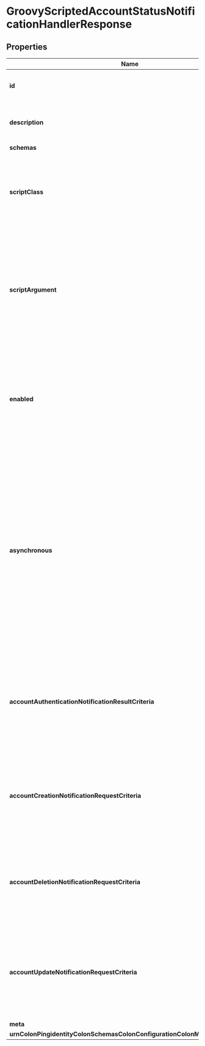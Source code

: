 

# GroovyScriptedAccountStatusNotificationHandlerResponse


## Properties

| Name | Type | Description | Notes |
|------------ | ------------- | ------------- | -------------|
|**id** | **String** | Name of the Account Status Notification Handler |  |
|**description** | **String** | A description for this Account Status Notification Handler |  [optional] |
|**schemas** | **List&lt;EnumgroovyScriptedAccountStatusNotificationHandlerSchemaUrn&gt;** |  |  |
|**scriptClass** | **String** | The fully-qualified name of the Groovy class providing the logic for the Groovy Scripted Account Status Notification Handler. |  |
|**scriptArgument** | **List&lt;String&gt;** | The set of arguments used to customize the behavior for the Scripted Account Status Notification Handler. Each configuration property should be given in the form &#39;name&#x3D;value&#39;. |  [optional] |
|**enabled** | **Boolean** | Indicates whether the Account Status Notification Handler is enabled. Only enabled handlers are invoked whenever a related event occurs in the server. |  |
|**asynchronous** | **Boolean** | Indicates whether the server should attempt to invoke this Account Status Notification Handler in a background thread so that any potentially-expensive processing (e.g., performing network communication to deliver a message) will not delay processing for the operation that triggered the notification. |  [optional] |
|**accountAuthenticationNotificationResultCriteria** | **String** | A result criteria object that identifies which successful bind operations should result in account authentication notifications for this handler. |  [optional] |
|**accountCreationNotificationRequestCriteria** | **String** | A request criteria object that identifies which add requests should result in account creation notifications for this handler. |  [optional] |
|**accountDeletionNotificationRequestCriteria** | **String** | A request criteria object that identifies which delete requests should result in account deletion notifications for this handler. |  [optional] |
|**accountUpdateNotificationRequestCriteria** | **String** | A request criteria object that identifies which modify and modify DN requests should result in account update notifications for this handler. |  [optional] |
|**meta** | [**MetaMeta**](MetaMeta.md) |  |  [optional] |
|**urnColonPingidentityColonSchemasColonConfigurationColonMessagesColon20** | [**MetaUrnPingidentitySchemasConfigurationMessages20**](MetaUrnPingidentitySchemasConfigurationMessages20.md) |  |  [optional] |



